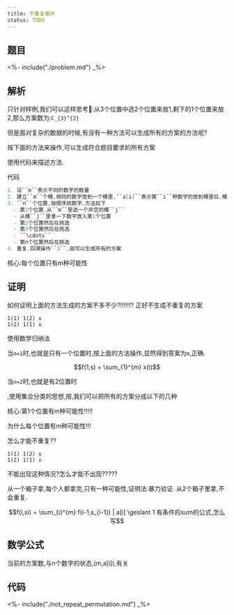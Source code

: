 ```yaml
---
title: 不重复循环
status: TODO
---
```



## 题目

<%- include("./problem.md") _%>

## 解析

只针对样例,我们可以这样思考🤔:从3个位置中选2个位置来放1,剩下的1个位置来放2,那么方案数为:``C_{3}^{2}``

但是面对复杂的数据的时候,有没有一种方法可以生成所有的方案的方法呢?

按下面的方法来操作,可以生成符合题目要求的所有方案


使用代码来描述方法.

代码

```cpp
1. 设``m``表示不同的数字的数量
2. 建立``m``个桶,相同的数字放到一个桶里,``a[i]``表示第``i``种数字的放到桶里后,桶里数字的数量
3. ``n``个位置,按顺序挑数字,方法如下
  - 第1个位置,从``m``里选一个非空的桶``j``
  - 从桶``j``里拿一下数字放入第1个位置
  - 第2个位置然后在挑选
  - 第3个位置然后在挑选
  - ``\cdots``
  - 第n个位置然后在挑选
4. 重复,回溯操作``3``,就可以生成所有的方案
```

核心:每个位置只有m种可能性

## 证明

如何证明上面的方法生成的方案不多不少?!!!!!!? 正好不生成不重复的方案

```
1(1) 1(2) x
1(2) 1(1) x
```

使用数学归纳法

当``n=1``时,也就是只有一个位置时,按上面的方法操作,显然得到答案为``m``,正确.

```math
f(1,s) = \sum_{1}^{m} x(i)
```

当``n=2``时,也就是有2位置时

,使用集合分类的思想,按,我们可以把所有的方案分成以下的几种

核心:第1个位置有m种可能性!!!!!

为什么每个位置有m种可能性!!!

怎么才能不重复??


```
1(1) 1(2) x
1(2) 1(1) x
```

不能出现这种情况?怎么才能不出现?????

从一个箱子拿,每个人都拿完,只有一种可能性,证明法:暴力验证.
从2个箱子里拿,不会重复.




```math
f(i,si) = \sum_{i}^{m}  f(i-1,s_{i-1}) | a[i] \geslant 1

有条件的sum的公式,怎么写
```


## 数学公式

当前的方案数,与n个数字的状态,(m,a[i]),有关


## 代码

<%- include("./not_repeat_permutation.md") _%>


